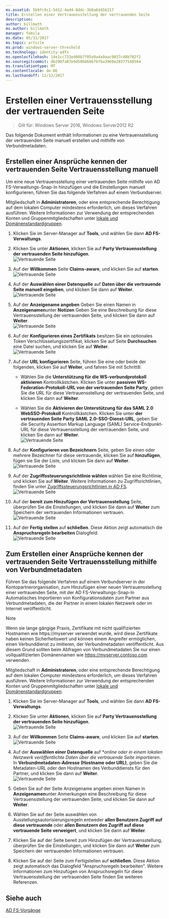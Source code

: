 ```yaml
---
ms.assetid: 5b9fc9c1-5d12-4ad4-8ddc-3b8a6d45b217
title: Erstellen einer Vertrauensstellung der vertrauenden Seite
description: 
author: billmath
ms.author: billmath
manager: femila
ms.date: 05/31/2017
ms.topic: article
ms.prod: windows-server-threshold
ms.technology: identity-adfs
ms.openlocfilehash: 14e1cc732ed60b7f05a9a4a9aac9037c48b702f2
ms.sourcegitcommit: db290fa07e9d50686667bfba3969e20377548504
ms.translationtype: MT
ms.contentlocale: de-DE
ms.lasthandoff: 12/12/2017
---
```

# <a name="create-a-relying-party-trust"></a>Erstellen einer Vertrauensstellung der vertrauenden Seite

>Gilt für: Windows Server 2016, Windows Server2012 R2

Das folgende Dokument enthält Informationen zu eine Vertrauensstellung der vertrauenden Seite manuell erstellen und mithilfe von Verbundmetadaten.
  
## <a name="to-create-a-claims-aware-relying-party-trust-manually"></a>Erstellen einer Ansprüche kennen der vertrauenden Seite Vertrauensstellung manuell 

Um eine neue Vertrauensstellung einer vertrauenden Seite mithilfe von AD FS-Verwaltungs-Snap-In hinzufügen und die Einstellungen manuell konfigurieren, führen Sie das folgende Verfahren auf einem Verbundserver.  

Mitgliedschaft in **Administratoren**, oder eine entsprechende Berechtigung auf dem lokalen Computer mindestens erforderlich, um dieses Verfahren ausführen.  Weitere Informationen zur Verwendung der entsprechenden Konten und Gruppenmitgliedschaften unter [lokale und Domänenstandardgruppen](https://go.microsoft.com/fwlink/?LinkId=83477).
  
1. Klicken Sie im Server-Manager auf **Tools**, und wählen Sie dann **AD FS-Verwaltungs**.  
  
2.  Klicken Sie unter **Aktionen**, klicken Sie auf **Party Vertrauensstellung der vertrauenden Seite hinzufügen**.  
![Vertrauende Seite](media/Create-a-Relying-Party-Trust/addtrust1.PNG)   

3.  Auf der **Willkommen** Seite **Claims-aware**, und klicken Sie auf **starten**.  
![Vertrauende Seite](media/Create-a-Relying-Party-Trust/addtrust2.PNG) 
  
4.  Auf der **Auswählen einer Datenquelle** auf **Daten über die vertrauende Seite manuell eingeben**, und klicken Sie dann auf **Weiter**.  
![Vertrauende Seite](media/Create-a-Relying-Party-Trust/addtrust3.PNG) 
  
5.  Auf der **Anzeigename angeben** Geben Sie einen Namen in **Anzeigenamen**unter **Notizen** Geben Sie eine Beschreibung für diese Vertrauensstellung der vertrauenden Seite, und klicken Sie dann auf **Weiter**.  
![Vertrauende Seite](media/Create-a-Relying-Party-Trust/addtrust4.PNG) 

6. Auf der **Konfigurieren eines Zertifikats** besitzen Sie ein optionales Token Verschlüsselungszertifikat, klicken Sie auf Seite **Durchsuchen** eine Datei suchen, und klicken Sie auf **Weiter**.  
![Vertrauende Seite](media/Create-a-Relying-Party-Trust/addtrust5.PNG) 

7.  Auf der **URL konfigurieren** Seite, führen Sie eine oder beide der folgenden, klicken Sie auf **Weiter**, und fahren Sie mit Schritt8:  
  
    -   Wählen Sie die **Unterstützung für die WS-verbundprotokoll aktivieren** Kontrollkästchen. Klicken Sie unter **passiven WS-Federation-Protokoll-URL von der vertrauenden Seite Party**, geben Sie die URL für diese Vertrauensstellung der vertrauenden Seite, und klicken Sie dann auf **Weiter**.  
  
    -   Wählen Sie die **Aktivieren der Unterstützung für das SAML 2.0 WebSSO-Protokoll** Kontrollkästchen. Klicken Sie unter **der vertrauenden Seite Party SAML 2.0-SSO-Dienst-URL**, geben Sie die Security Assertion Markup Language \(SAML\) Service-Endpunkt-URL für diese Vertrauensstellung der vertrauenden Seite, und klicken Sie dann auf **Weiter**.  
![Vertrauende Seite](media/Create-a-Relying-Party-Trust/addtrust6.PNG)   

8. Auf der **Konfigurieren von Bezeichnern** Seite, geben Sie einen oder mehrere Bezeichner für diese vertrauende, klicken Sie auf **hinzufügen**, fügen sie Sie der Liste, und klicken Sie dann auf **Weiter**.  
![Vertrauende Seite](media/Create-a-Relying-Party-Trust/addtrust8.PNG)
  
9.  Auf der **Zugriffssteuerungsrichtlinie wählen** wählen Sie eine Richtlinie, und klicken Sie auf **Weiter**.  Weitere Informationen zu Zugriffsrichtlinien, finden Sie unter [Zugriffssteuerungsrichtlinien in AD FS](Access-Control-Policies-in-AD-FS.md). 
![Vertrauende Seite](media/Create-a-Relying-Party-Trust/addtrust9.PNG)

10. Auf der **bereit zum Hinzufügen der Vertrauensstellung** Seite, überprüfen Sie die Einstellungen, und klicken Sie dann auf **Weiter** zum Speichern der vertrauenden Informationen vertrauen.  
   ![Vertrauende Seite](media/Create-a-Relying-Party-Trust/addtrust10.PNG) 
11. Auf der **Fertig stellen** auf **schließen**. Diese Aktion zeigt automatisch die **Anspruchsregeln bearbeiten** Dialogfeld.  
![Vertrauende Seite](media/Create-a-Relying-Party-Trust/addtrust11.PNG) 

## <a name="to-create-a-claims-aware-relying-party-trust-using-federation-metadata"></a>Zum Erstellen einer Ansprüche kennen der vertrauenden Seite Vertrauensstellung mithilfe von Verbundmetadaten

Führen Sie das folgende Verfahren auf einem Verbundserver in der Kontopartnerorganisation, zum Hinzufügen einer neuen Vertrauensstellung einer vertrauenden Seite, mit der AD FS-Verwaltungs-Snap-In Automatisches Importieren von Konfigurationsdaten zum Partner aus Verbundmetadaten, die der Partner in einem lokalen Netzwerk oder im Internet veröffentlicht.

>[!NOTE]
>Wenn sie lange gängige Praxis, Zertifikate mit nicht qualifizierten Hostnamen wie https://myserver verwendet wurde, wird diese Zertifikate haben keinen Sicherheitswert und können einem Angreifer ermöglichen, einen Verbunddienst zu imitieren, der Verbundmetadaten veröffentlicht. Aus diesem Grund sollten beim Abfragen von Verbundmetadaten Sie nur einen vollqualifizierten Domänennamen wie https://myserver.contoso.com verwenden.

Mitgliedschaft in **Administratoren**, oder eine entsprechende Berechtigung auf dem lokalen Computer mindestens erforderlich, um dieses Verfahren ausführen.  Weitere Informationen zur Verwendung der entsprechenden Konten und Gruppenmitgliedschaften unter [lokale und Domänenstandardgruppen](https://go.microsoft.com/fwlink/?LinkId=83477).


1. Klicken Sie im Server-Manager auf **Tools**, und wählen Sie dann **AD FS-Verwaltungs**.  
  
2.  Klicken Sie unter **Aktionen**, klicken Sie auf **Party Vertrauensstellung der vertrauenden Seite hinzufügen**.  
![Vertrauende Seite](media/Create-a-Relying-Party-Trust/addtrust1.PNG)   

3.  Auf der **Willkommen** Seite **Claims-aware**, und klicken Sie auf **starten**.  
![Vertrauende Seite](media/Create-a-Relying-Party-Trust/addtrust2.PNG) 
  
4.  Auf der **Auswählen einer Datenquelle** auf **online oder in einem lokalen Netzwerk veröffentlichte Daten über die vertrauende Seite importieren*. In **Verbundmetadaten-Adresse (Hostname oder URL)**, geben Sie die Metadaten-URL oder den Hostnamen des Verbunddiensts für den Partner, und klicken Sie dann auf **Weiter**.  
![Vertrauende Seite](media/Create-a-Relying-Party-Trust/addtrust12.PNG) 

5.  Geben Sie auf der Seite Anzeigename angeben einen Namen in **Anzeigenamen**unter Anmerkungen eine Beschreibung für diese Vertrauensstellung der vertrauenden Seite, und klicken Sie dann auf **Weiter**.

6.  Wählen Sie auf der Seite auswählen von Ausstellungsautorisierungsregeln entweder **allen Benutzern Zugriff auf diese vertrauende** oder **allen Benutzern den Zugriff auf diese vertrauende Seite verweigert**, und klicken Sie dann auf **Weiter**.

7.  Klicken Sie auf der Seite bereit zum Hinzufügen der Vertrauensstellung, überprüfen Sie die Einstellungen, und klicken Sie dann auf **Weiter** zum Speichern der vertrauenden Informationen vertrauen.

8.  Klicken Sie auf der Seite zum Fertigstellen auf **schließen**. Diese Aktion zeigt automatisch das Dialogfeld "Anspruchsregeln bearbeiten". Weitere Informationen zum Hinzufügen von Anspruchsregeln für diese Vertrauensstellung der vertrauenden Seite finden Sie weiteren Referenzen.




## <a name="see-also"></a>Siehe auch  
[AD FS-Vorgänge](../../ad-fs/AD-FS-2016-Operations.md) 
